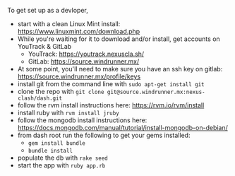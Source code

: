 To get set up as a devloper,

 * start with a clean Linux Mint install: https://www.linuxmint.com/download.php
 * While you're waiting for it to download and/or install, get accounts on YouTrack & GitLab
    * YouTrack: https://youtrack.nexuscla.sh/
    * GitLab: https://source.windrunner.mx/
 * At some point, you'll need to make sure you have an ssh key on gitlab: https://source.windrunner.mx/profile/keys
 * install git from the command line with `sudo apt-get install git`
 * clone the repo with `git clone git@source.windrunner.mx:nexus-clash/dash.git`
 * follow the rvm install instructions here: https://rvm.io/rvm/install
 * install ruby with `rvm install jruby`
 * follow the mongodb install instructions here: https://docs.mongodb.com/manual/tutorial/install-mongodb-on-debian/
 * from dash root run the following to get your gems installed:
    * `gem install bundle`
    * `bundle install`
 * populate the db with `rake seed`
 * start the app with `ruby app.rb`
